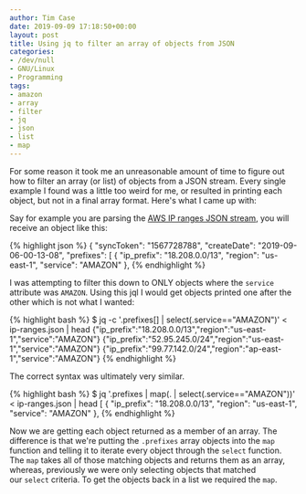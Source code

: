 ```yaml
---
author: Tim Case
date: 2019-09-09 17:18:50+00:00
layout: post
title: Using jq to filter an array of objects from JSON
categories:
- /dev/null
- GNU/Linux
- Programming
tags:
- amazon
- array
- filter
- jq
- json
- list
- map
---
```


For some reason it took me an unreasonable amount of time to figure out how to filter an array (or list) of objects from a JSON stream. Every single example I found was a little too weird for me, or resulted in printing each object, but not in a final array format. Here's what I came up with:

Say for example you are parsing the [AWS IP ranges JSON stream](https://aws.amazon.com/blogs/aws/aws-ip-ranges-json/), you will receive an object like this:

{% highlight json %}
{
  "syncToken": "1567728788",
  "createDate": "2019-09-06-00-13-08",
  "prefixes": [
    {
      "ip_prefix": "18.208.0.0/13",
      "region": "us-east-1",
      "service": "AMAZON"
    },
{% endhighlight %}

I was attempting to filter this down to ONLY objects where the `service` attribute was `AMAZON`. Using this jql I would get objects printed one after the other which is not what I wanted:

{% highlight bash %}
$ jq -c '.prefixes[] | select(.service=="AMAZON")' < ip-ranges.json | head
{"ip_prefix":"18.208.0.0/13","region":"us-east-1","service":"AMAZON"}
{"ip_prefix":"52.95.245.0/24","region":"us-east-1","service":"AMAZON"}
{"ip_prefix":"99.77.142.0/24","region":"ap-east-1","service":"AMAZON"}
{% endhighlight %}

The correct syntax was ultimately very similar. 

{% highlight bash %}
$ jq '.prefixes | map(. | select(.service=="AMAZON"))' < ip-ranges.json | head
[
  {
    "ip_prefix": "18.208.0.0/13",
    "region": "us-east-1",
    "service": "AMAZON"
  },
{% endhighlight %}

Now we are getting each object returned as a member of an array. The difference is that we're putting the `.prefixes` array objects into the `map` function and telling it to iterate every object through the `select` function. The `map` takes all of those matching objects and returns them as an array, whereas, previously we were only selecting objects that matched our `select` criteria. To get the objects back in a list we required the `map`.
